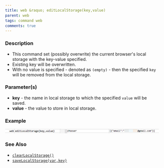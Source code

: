 ```yaml
---
title: web &raquo; editLocalStorage(key,value)
parent: web
tags: command web
comments: true
---
```




### Description

- This command set (possibly overwrite) the current browser's local storage with the key-value specified.  
- Existing key will be overwritten.  
- With no value is specified - denoted as `(empty)` \- then the specified `key` will be removed from the local storage.

### Parameter(s)

- **key** - the name in local storage to which the specified `value` will be saved.
- **value** - the value to store in local storage.

### Example

![](image/editLocalStorage_01.png)

### See Also

- [`clearLocalStorage()`](clearLocalStorage())
- [`saveLocalStorage(var,key)`](saveLocalStorage(var,key))